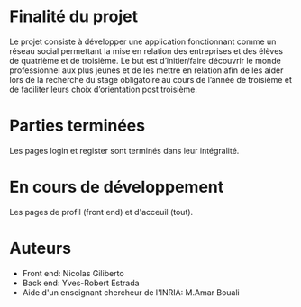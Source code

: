 # Finalité du projet
Le projet consiste à développer une application fonctionnant comme un réseau social permettant la mise en relation des entreprises et des élèves de quatrième et de troisième. Le but est d’initier/faire découvrir le monde professionnel aux plus jeunes et de les mettre en relation afin de les aider lors de la recherche du stage obligatoire au cours de l’année de troisième et de faciliter leurs choix d’orientation post troisième.

# Parties terminées
Les pages login et register sont terminés dans leur intégralité.

# En cours de développement
Les pages de profil (front end) et d'acceuil (tout).

# Auteurs
- Front end: Nicolas Giliberto
- Back end: Yves-Robert Estrada
- Aide d'un enseignant chercheur de l'INRIA: M.Amar Bouali

